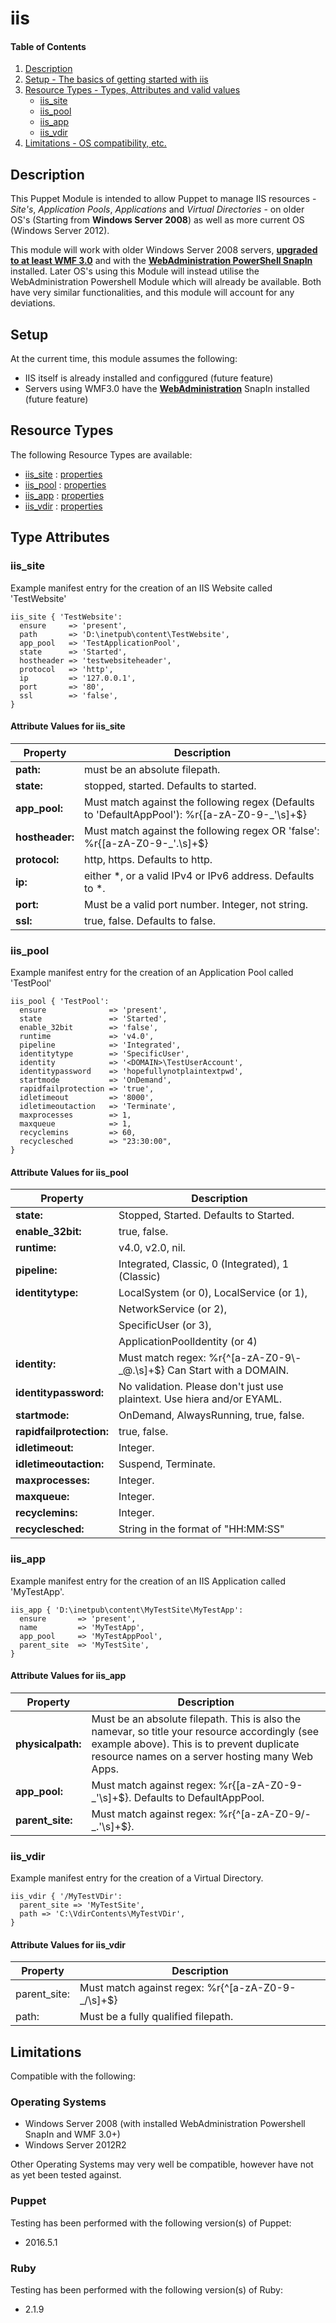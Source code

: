 # iis

#### Table of Contents

1. [Description](https://github.com/RossMurr4y/puppet-iis#description)
1. [Setup - The basics of getting started with iis](https://github.com/RossMurr4y/puppet-iis#setup)
1. [Resource Types - Types, Attributes and valid values](https://github.com/RossMurr4y/puppet-iis#resource-types)
      * [iis_site](https://github.com/RossMurr4y/puppet-iis#iis_site)
      * [iis_pool](https://github.com/RossMurr4y/puppet-iis#iis_pool)
      * [iis_app](https://github.com/RossMurr4y/puppet-iis#iis_app)
      * [iis_vdir](https://github.com/RossMurr4y/puppet-iis#iis_vdir)
1. [Limitations - OS compatibility, etc.](https://github.com/RossMurr4y/puppet-iis#limitations)

## Description

This Puppet Module is intended to allow Puppet to manage IIS resources - *Site's*, *Application Pools*, *Applications* and *Virtual Directories* - on older OS's
(Starting from **Windows Server 2008**) as well as more current OS (Windows Server 2012).

This module will work with older Windows Server 2008 servers, **[upgraded to at least WMF 3.0](https://www.microsoft.com/en-au/download/details.aspx?id=34595)** and with the **[WebAdministration PowerShell SnapIn](https://www.iis.net/learn/manage/powershell/installing-the-iis-powershell-snap-in)** installed. Later OS's using this Module will instead utilise the WebAdministration Powershell Module which will already be available. Both have 
very similar functionalities, and this module will account for any deviations. 

## Setup

At the current time, this module assumes the following:
* IIS itself is already installed and configgured (future feature)
* Servers using WMF3.0 have the [**WebAdministration**](https://www.iis.net/downloads/microsoft/powershell) 
  SnapIn installed (future feature)

## Resource Types

The following Resource Types are available:

* [iis_site](https://github.com/RossMurr4y/puppet-iis#iis_site) : [properties](https://github.com/RossMurr4y/puppet-iis#attribute-values-for-iis_site)
* [iis_pool](https://github.com/RossMurr4y/puppet-iis#iis_pool) : [properties](https://github.com/RossMurr4y/puppet-iis#attribute-values-for-iis_pool)
* [iis_app](https://github.com/RossMurr4y/puppet-iis#iis_app) : [properties](https://github.com/RossMurr4y/puppet-iis#attribute-values-for-iis_app)
* [iis_vdir](https://github.com/RossMurr4y/puppet-iis#iis_vdir) : [properties](https://github.com/RossMurr4y/puppet-iis#attribute-values-for-iis_vdir)

## Type Attributes

### **iis_site**

Example manifest entry for the creation of an IIS Website called 'TestWebsite'

```puppet
iis_site { 'TestWebsite':
  ensure     => 'present',
  path       => 'D:\inetpub\content\TestWebsite',
  app_pool   => 'TestApplicationPool',
  state      => 'Started',
  hostheader => 'testwebsiteheader',
  protocol   => 'http',
  ip         => '127.0.0.1',
  port       => '80',
  ssl        => 'false',
}
```

#### Attribute Values for iis_site

|Property        | Description|
|----------------|------------|
**path:**       | must be an absolute filepath.
**state:**      | stopped, started. Defaults to started.
**app_pool:**   | Must match against the following regex (Defaults to 'DefaultAppPool'): %r{[a-zA-Z0-9\-\_\'\s]+$}
**hostheader:** | Must match against the following regex OR 'false': %r{[a-zA-Z0-9\-\_\'\.\s]+$} 
**protocol:**   | http, https. Defaults to http.
**ip:**         | either *, or a valid IPv4 or IPv6 address. Defaults to *.
**port:**       | Must be a valid port number. Integer, not string.
**ssl:**        | true, false. Defaults to false.

### iis_pool

Example manifest entry for the creation of an Application Pool called 'TestPool'

```puppet
iis_pool { 'TestPool':
  ensure              => 'present',
  state               => 'Started',
  enable_32bit        => 'false',
  runtime             => 'v4.0',
  pipeline            => 'Integrated',
  identitytype        => 'SpecificUser',
  identity            => '<DOMAIN>\TestUserAccount',
  identitypassword    => 'hopefullynotplaintextpwd',
  startmode           => 'OnDemand',
  rapidfailprotection => 'true',
  idletimeout         => '8000',
  idletimeoutaction   => 'Terminate',
  maxprocesses        => 1,
  maxqueue            => 1,
  recyclemins         => 60,
  recyclesched        => "23:30:00",
}
```

#### Attribute Values for iis_pool

|Property   | Description|
|-----------|-------------|
|**state:**               | Stopped, Started. Defaults to Started.|
|**enable_32bit:**        | true, false.|
|**runtime:**             | v4.0, v2.0, nil.|
|**pipeline:**            | Integrated, Classic, 0 (Integrated), 1 (Classic)|
|**identitytype:**        | LocalSystem (or 0), LocalService (or 1),| 
|                         |  NetworkService (or 2),| 
|                         |  SpecificUser (or 3), |
|                         |  ApplicationPoolIdentity (or 4)|
|**identity:**            | Must match regex: %r{^[a-zA-Z0-9\\\-\_\@\.\s]+$} Can Start with a DOMAIN.|
|**identitypassword:**    | No validation. Please don't just use plaintext. Use hiera and/or EYAML.|
|**startmode:**           | OnDemand, AlwaysRunning, true, false.|
|**rapidfailprotection:** | true, false.|
|**idletimeout:**         | Integer. |
|**idletimeoutaction:**   | Suspend, Terminate.|
|**maxprocesses:**        | Integer.|
|**maxqueue:**            | Integer.|
|**recyclemins:**         | Integer.|
|**recyclesched:**        | String in the format of "HH:MM:SS"|

### iis_app

Example manifest entry for the creation of an IIS Application called 'MyTestApp'.

```puppet
iis_app { 'D:\inetpub\content\MyTestSite\MyTestApp':
  ensure       => 'present',
  name         => 'MyTestApp',
  app_pool     => 'MyTestAppPool',
  parent_site  => 'MyTestSite',
}
```

#### Attribute Values for iis_app

|Property      | Description|
|--------------|------------|
**physicalpath:** | Must be an absolute filepath. This is also the namevar, so title your resource accordingly (see example above). This is to prevent duplicate resource names on a server hosting many Web Apps.
**app_pool:**     | Must match against regex: %r{[a-zA-Z0-9\-\_'\s]+$}. Defaults to DefaultAppPool.
**parent_site:**  | Must match against regex: %r{^[a-zA-Z0-9\/\-\_\.'\s]+$}.

### iis_vdir

Example manifest entry for the creation of a Virtual Directory.

```puppet
iis_vdir { '/MyTestVDir':
  parent_site => 'MyTestSite',
  path => 'C:\VdirContents\MyTestVDir',
}
```

#### Attribute Values for iis_vdir

|Property     | Description|
|-------------|------------|
parent_site: | Must match against regex: %r{^[a-zA-Z0-9\-\_\/\s]+$}
path:        | Must be a fully qualified filepath.

## Limitations

Compatible with  the following:

### Operating Systems
* Windows Server 2008 (with installed WebAdministration Powershell SnapIn and WMF 3.0+)
* Windows Server 2012R2

Other Operating Systems may very well be compatible, however have not as yet been tested against.

### Puppet

Testing has been performed with the following version(s) of Puppet:

* 2016.5.1

### Ruby

Testing has been performed with the following version(s) of Ruby:

* 2.1.9

